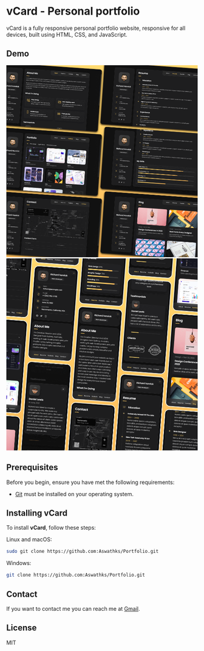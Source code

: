 # vCard - Personal portfolio



vCard is a fully responsive personal portfolio website, responsive for all devices, built using HTML, CSS, and JavaScript.

## Demo

![vCard Desktop Demo](./website-demo-image/desktop.png "Desktop Demo")
![vCard Mobile Demo](./website-demo-image/mobile.png "Mobile Demo")

## Prerequisites

Before you begin, ensure you have met the following requirements:

* [Git](https://git-scm.com/downloads "Download Git") must be installed on your operating system.

## Installing vCard

To install **vCard**, follow these steps:

Linux and macOS:

```bash
sudo git clone https://github.com:Aswathks/Portfolio.git
```

Windows:

```bash
git clone https://github.com:Aswathks/Portfolio.git
```

## Contact

If you want to contact me you can reach me at [Gmail](shanthiaswath05@gmail.com).

## License

MIT
